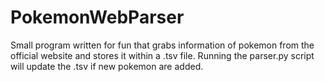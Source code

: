 # PokemonWebParser
Small program written for fun that grabs information of pokemon from the official website and stores it within a .tsv file. Running the parser.py script will update the .tsv if new pokemon are added.
